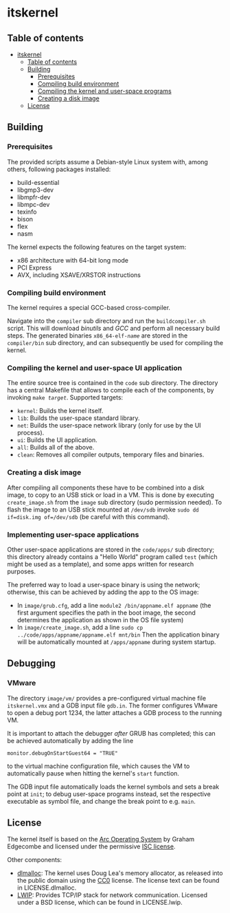 # itskernel

## Table of contents
- [itskernel](#itskernel)
  * [Table of contents](#table-of-contents)
  * [Building](#building)
    + [Prerequisites](#prerequisites)
    + [Compiling build environment](#compiling-build-environment)
    + [Compiling the kernel and user-space programs](#compiling-the-kernel-and-user-space-programs)
    + [Creating a disk image](#creating-a-disk-image)
  * [License](#license)

## Building

### Prerequisites
The provided scripts assume a Debian-style Linux system with, among others, following packages installed:
* build-essential
* libgmp3-dev
* libmpfr-dev
* libmpc-dev
* texinfo
* bison
* flex
* nasm

The kernel expects the following features on the target system:
* x86 architecture with 64-bit long mode
* PCI Express
* AVX, including XSAVE/XRSTOR instructions


### Compiling build environment
The kernel requires a special GCC-based cross-compiler.

Navigate into the `compiler` sub directory and run the `buildcompiler.sh` script. This will download _binutils_ and _GCC_ and perform all necessary build steps. The generated binaries `x86_64-elf-`*`name`* are stored in the `compiler/bin` sub directory, and can subsequently be used for compiling the kernel.

### Compiling the kernel and user-space UI application
The entire source tree is contained in the `code` sub directory. The directory has a central Makefile that allows to compile each of the components, by invoking `make `*`target`*. Supported targets:
* `kernel`: Builds the kernel itself.
* `lib`: Builds the user-space standard library.
* `net`: Builds the user-space network library (only for use by the UI process).
* `ui`: Builds the UI application.
* `all`: Builds all of the above.
* `clean`: Removes all compiler outputs, temporary files and binaries.

### Creating a disk image
After compiling all components these have to be combined into a disk image, to copy to an USB stick or load in a VM. This is done by executing `create_image.sh` from the `image` sub directory (sudo permission needed). To flash the image to an USB stick mounted at `/dev/sdb` invoke `sudo dd if=disk.img of=/dev/sdb` (be careful with this command).

### Implementing user-space applications
Other user-space applications are stored in the `code/apps/` sub directory; this directory already contains a "Hello World" program called `test` (which might be used as a template), and some apps written for research purposes.

The preferred way to load a user-space binary is using the network; otherwise, this can be achieved by adding the app to the OS image:
* In `image/grub.cfg`, add a line `module2 /bin/appname.elf appname` (the first argument specifies the path in the boot image, the second determines the application as shown in the OS file system)
* In `image/create_image.sh`, add a line `sudo cp ../code/apps/appname/appname.elf mnt/bin`
Then the application binary will be automatically mounted at `/apps/appname` during system startup.

## Debugging

### VMware
The directory `image/vm/` provides a pre-configured virtual machine file `itskernel.vmx` and a GDB input file `gdb.in`. The former configures VMware to open a debug port 1234, the latter attaches a GDB process to the running VM.

It is important to attach the debugger _after_ GRUB has completed; this can be achieved automatically by adding the line
```
monitor.debugOnStartGuest64 = "TRUE"
```
to the virtual machine configuration file, which causes the VM to automatically pause when hitting the kernel's `start` function.

The GDB input file automatically loads the kernel symbols and sets a break point at `init`; to debug user-space programs instead, set the respective executable as symbol file, and change the break point to e.g. `main`.

## License
The kernel itself is based on the [Arc Operating System](https://github.com/grahamedgecombe/arc) by Graham Edgecombe and licensed under the permissive [ISC license](https://www.isc.org/downloads/software-support-policy/isc-license/).

Other components:
* [dlmalloc](http://g.oswego.edu/dl/html/malloc.html): The kernel uses Doug Lea's memory allocator, as released into the public domain using the [CC0](http://creativecommons.org/publicdomain/zero/1.0/) license. The license text can be found in LICENSE.dlmalloc.
* [LWIP](https://savannah.nongnu.org/projects/lwip/): Provides TCP/IP stack for network communication. Licensed under a BSD license, which can be found in LICENSE.lwip.